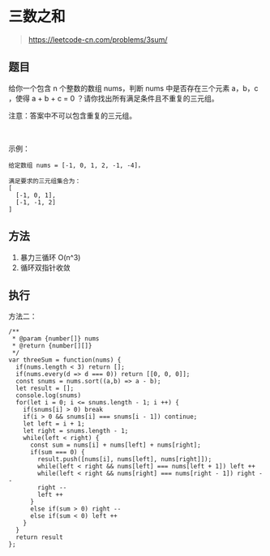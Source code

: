 # 三数之和
> https://leetcode-cn.com/problems/3sum/

## 题目

给你一个包含 n 个整数的数组 nums，判断 nums 中是否存在三个元素 a，b，c ，使得 a + b + c = 0 ？请你找出所有满足条件且不重复的三元组。

注意：答案中不可以包含重复的三元组。

 

示例：

```
给定数组 nums = [-1, 0, 1, 2, -1, -4]，

满足要求的三元组集合为：
[
  [-1, 0, 1],
  [-1, -1, 2]
]
```

## 方法

1. 暴力三循环 O(n^3)
2. 循环双指针收敛

## 执行

方法二：

```
/**
 * @param {number[]} nums
 * @return {number[][]}
 */
var threeSum = function(nums) {
  if(nums.length < 3) return [];
  if(nums.every(d => d === 0)) return [[0, 0, 0]];
  const snums = nums.sort((a,b) => a - b);
  let result = [];
  console.log(snums)
  for(let i = 0; i <= snums.length - 1; i ++) {
    if(snums[i] > 0) break
    if(i > 0 && snums[i] === snums[i - 1]) continue; 
    let left = i + 1;
    let right = snums.length - 1;
    while(left < right) {
      const sum = nums[i] + nums[left] + nums[right];
      if(sum === 0) {
        result.push([nums[i], nums[left], nums[right]]);
        while(left < right && nums[left] === nums[left + 1]) left ++
        while(left < right && nums[right] === nums[right - 1]) right --
        right --
        left ++
      }
      else if(sum > 0) right --
      else if(sum < 0) left ++
    }
  }
  return result
};
```